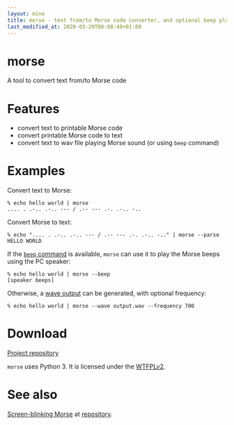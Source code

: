 ```yaml
---
layout: mine
title: morse - text from/to Morse code converter, and optional beep player
last_modified_at: 2020-03-29T00:08:49+01:00
---
```


# morse

A tool to convert text from/to Morse code

# Features

* convert text to printable Morse code
* convert printable Morse code to text
* convert text to wav file playing Morse sound (or using `beep` command)

# Examples

Convert text to Morse:

```
% echo hello world | morse
.... . .-.. .-.. --- / .-- --- .-. .-.. -..
```

Convert Morse to text:

```
% echo ".... . .-.. .-.. --- / .-- --- .-. .-.. -.." | morse --parse
HELLO WORLD
```

If the [`beep` command](http://johnath.com/beep/) is available, ``morse`` can use it to play the Morse beeps using the PC speaker:

```
% echo hello world | morse --beep
[speaker beeps]
```

Otherwise, a [wave output](output.wav) can be generated, with optional frequency:

```
% echo hello world | morse --wave output.wav --frequency 700
```

# Download #

[Project repository](https://github.com/hydrargyrum/attic/tree/master/morse)

`morse` uses Python 3.
It is licensed under the [WTFPLv2](../wtfpl).

# See also

[Screen-blinking Morse](blink.html) at [repository](https://github.com/hydrargyrum/attic/tree/master/morsehtml).

